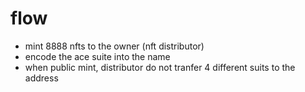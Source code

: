 
# flow
- mint 8888 nfts to the owner (nft distributor)
- encode the ace suite into the name
- when public mint, distributor do not tranfer 4 different suits to the address
